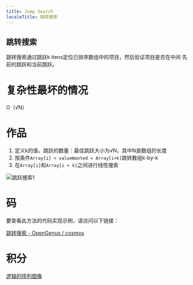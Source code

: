 ```yaml
---
title: Jump Search
localeTitle: 跳转搜索
---
```

## 跳转搜索

跳转搜索通过跳跃k itens定位已排序数组中的项目，然后验证项目是否在中间 先前的跳跃和当前跳跃。

# 复杂性最坏的情况

O（√N）

# 作品

1.  定义k的值，跳跃的数量：最佳跳跃大小为√N，其中N是数组的长度
2.  按条件`Array[i] < valueWanted < Array[i+k]`跳转数组k-by-k
3.  在`Array[i]`和`Array[i + k]`之间进行线性搜索

![跳跃搜索1](https://i1.wp.com/theoryofprogramming.com/wp-content/uploads/2016/11/jump-search-1.jpg?resize=676%2C290)

# 码

要查看此方法的代码实现示例，请访问以下链接：

[跳转搜索 - OpenGenus / cosmos](https://github.com/OpenGenus/cosmos/tree/master/code/search/jump_search)

# 积分

[逻辑的阵列图像](http://theoryofprogramming.com/2016/11/10/jump-search-algorithm/)